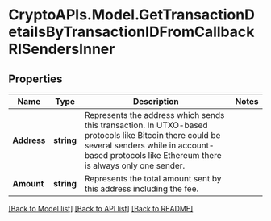 # CryptoAPIs.Model.GetTransactionDetailsByTransactionIDFromCallbackRISendersInner

## Properties

Name | Type | Description | Notes
------------ | ------------- | ------------- | -------------
**Address** | **string** | Represents the address which sends this transaction. In UTXO-based protocols like Bitcoin there could be several senders while in account-based protocols like Ethereum there is always only one sender. | 
**Amount** | **string** | Represents the total amount sent by this address including the fee. | 

[[Back to Model list]](../README.md#documentation-for-models) [[Back to API list]](../README.md#documentation-for-api-endpoints) [[Back to README]](../README.md)


